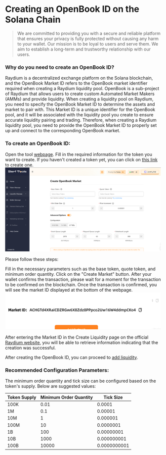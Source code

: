 # Creating an OpenBook ID on the Solana Chain

> We are committed to providing you with a secure and reliable platform that ensures your privacy is fully protected without causing any harm to your wallet. Our mission is to be loyal to users and serve them. We aim to establish a long-term and trustworthy relationship with our users.

### Why do you need to create an OpenBook ID?
Raydium is a decentralized exchange platform on the Solana blockchain, and the OpenBook Market ID refers to the OpenBook market identifier required when creating a Raydium liquidity pool. OpenBook is a sub-project of Raydium that allows users to create custom Automated Market Makers (AMMs) and provide liquidity. When creating a liquidity pool on Raydium, you need to specify the OpenBook Market ID to determine the assets and market to pair with. This Market ID is a unique identifier for the OpenBook pool, and it will be associated with the liquidity pool you create to ensure accurate liquidity pairing and trading. Therefore, when creating a Raydium liquidity pool, you need to provide the OpenBook Market ID to properly set up and connect to the corresponding OpenBook market.

### To create an OpenBook ID:

Open the tool [webpage](https://slerf.tools/lp/openbook).
Fill in the required information for the token you want to create. If you haven't created a token yet, you can click on [this link](https://slerf.tools/token/create) to create one.
![Alt text](./img/createOpenbook_1.jpg)

Please follow these steps:

Fill in the necessary parameters such as the base token, quote token, and minimum order quantity.
Click on the "Create Market" button.
After your wallet confirms the transaction, please wait for a moment for the transaction to be confirmed on the blockchain.
Once the transaction is confirmed, you will see the market ID displayed at the bottom of the webpage.
![Alt text](./img/createOpenbook_2.jpg)

After entering the Market ID in the Create Liquidity page on the official [Raydium website](https://raydium.io/liquidity/create/), you will be able to retrieve information indicating that the creation was successful.

After creating the OpenBook ID, you can proceed to [add liquidity](https://slerf.tools/lp/add).

### Recommended Configuration Parameters:

The minimum order quantity and tick size can be configured based on the token's supply. Below are suggested values:

| Token Supply | Minimum Order Quantity | Tick Size         |
| ----- | ----- | ------------ |
| 100K  | 0.01  | 0.0001       |
| 1M    | 0.1   | 0.00001      |
| 10M   | 1     | 0.000001     |
| 100M  | 10    | 0.0000001    |
| 1B    | 100   | 0.00000001   |
| 10B   | 1000  | 0.000000001  |
| 100B  | 10000 | 0.0000000001 |